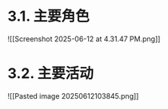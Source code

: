 # 3.1. 主要角色
![[Screenshot 2025-06-12 at 4.31.47 PM.png]]
# 3.2. 主要活动
![[Pasted image 20250612103845.png]]
